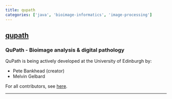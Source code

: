 ```yaml
---
title: qupath
categories: ['java', 'bioimage-informatics', 'image-processing']
---
```

## [qupath](https://github.com/qupath/qupath)

### QuPath - Bioimage analysis & digital pathology


QuPath is being actively developed at the University of Edinburgh by:

* Pete Bankhead (creator)
* Melvin Gelbard

For all contributors, see [here](https://github.com/qupath/qupath/graphs/contributors).


----
